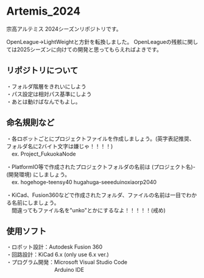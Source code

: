 # Artemis_2024

宗高アルテミス 2024シーズンリポジトリです。

OpenLeague→LightWeightと方針を転換しました。
OpenLeagueの残骸に関しては2025シーズンに向けての開発と思ってもらえればよきです。

## リポジトリについて
・フォルダ階層をきれいにしよう  
・パス設定は相対パス基準にしよう  
・あとは動けばなんでもよし。  

## 命名規則など
・各ロボットごとにプロジェクトファイルを作成しましょう。(英字表記推奨、フォルダ名に2バイト文字は嫌じゃ！！！！)  
　ex. Project_FukuokaNode

・PlatformIO等で作成されたプロジェクトフォルダの名前は (プロジェクト名)-(開発環境) にしましょう。  
　ex. hogehoge-teensy40 hugahuga-seeeduinoxiaorp2040
 
・KiCad、Fusion360などで作成されたフォルダ、ファイルの名前は一目でわかる名前にしましょう。  
　間違ってもファイル名を"unko"とかにするなよ！！！！！(戒め)

 ## 使用ソフト
 ・ロボット設計：Autodesk Fusion 360  
 ・回路設計：KiCad 6.x (only use 6.x ver.)  
 ・プログラム開発：Microsoft Visual Studio Code  
 　　　　　　　　　Arduino IDE  
